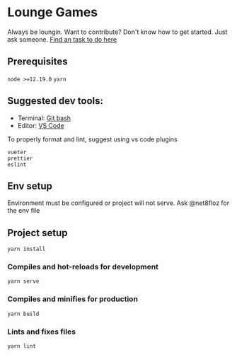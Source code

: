 # Lounge Games
Always be loungin. Want to contribute? Don't know how to get started. Just ask someone. [Find an task to do here](https://github.com/net8floz/netphone-web/issues)

## Prerequisites 

`node >=12.19.0`
`yarn`

## Suggested dev tools:
- Terminal: [Git bash](https://git-scm.com/downloads)
- Editor: [VS Code](https://code.visualstudio.com/)

To properly format and lint, suggest using vs code plugins
```
vueter
prettier
eslint
```

## Env setup
Environment must be configured or project will not serve. Ask @net8floz for the env file

## Project setup
```
yarn install
```

### Compiles and hot-reloads for development
```
yarn serve
```

### Compiles and minifies for production
```
yarn build
```

### Lints and fixes files
```
yarn lint
```
